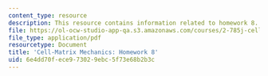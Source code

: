 ```yaml
---
content_type: resource
description: This resource contains information related to homework 8.
file: https://ol-ocw-studio-app-qa.s3.amazonaws.com/courses/2-785j-cell-matrix-mechanics-fall-2014/6e4dd70fece973029ebc5f73e68b2b3c_MIT2_785JF14_Homework_8.pdf
file_type: application/pdf
resourcetype: Document
title: 'Cell-Matrix Mechanics: Homework 8'
uid: 6e4dd70f-ece9-7302-9ebc-5f73e68b2b3c
---
```

